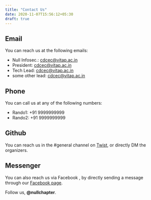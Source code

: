 ```yaml
---
title: "Contact Us"
date: 2020-11-07T15:56:12+05:30
draft: true
---
```


## Email
You can reach us at the following emails:

- Null Infosec.: cdcec@vitap.ac.in
- President: cdcec@vitap.ac.in
- Tech Lead: cdcec@vitap.ac.in
- some other lead: cdcec@vitap.ac.in

## Phone
You can call us at any of the following numbers:

- Rando1: +91 9999999999
- Rando2: +91 9999999999

## Github
You can reach us in the #general channel on [Twist](https://github.com/nullchapter "Github"), or directly DM the organizers.

## Messenger
You can also reach us via Facebook , by directly sending a message through our [Facebook page](https://www.facebook.com/nullchapter "Facebook").



Follow us, **@nullchapter**.